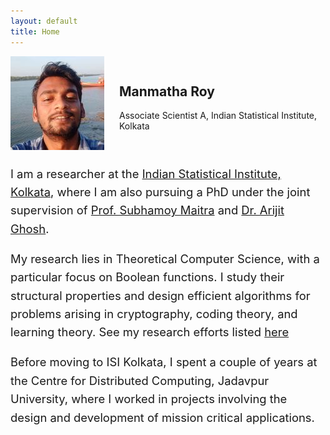 ```yaml
---
layout: default
title: Home
---
```




<style>
.hero {
  display: flex;
  align-items: center;
  gap: 1.5rem;
}

/* Mobile first: stack vertically on small screens */
@media (max-width: 767px) {
  .hero {
    flex-direction: column;
    align-items: center;
    text-align: center;
  }
  .hero img.profile-photo {
    order: 1;
    max-width: 150px;
    width: 100%;
    height: auto;
  }
  .hero .hero-text {
    order: 2;
  }
  .hero .cta {
    order: 3;
    margin-top: 0.5rem;
  }
  .about {
    margin-top: 2rem;
    padding: 0 1rem;
  }
}
</style>

<section class="hero">
  <img src="/assets/profile.jpg" alt="Profile photo" class="profile-photo" />
  <div class="hero-text">
    <h1>Manmatha Roy</h1>
    <p class="lead">Associate Scientist A, Indian Statistical Institute, Kolkata</p>
  </div>
</section>

<section class="about" style="font-size: 1.15rem; line-height: 1.6; max-width: 700px; margin: 1.5rem auto;">
<p>
  I am a researcher at the <a href="https://www.isical.ac.in/" target="_blank">Indian Statistical Institute, Kolkata</a>, where I am also pursuing a PhD under the joint supervision of 
  <a href="https://isi.irins.org/profile/61161" target="_blank">Prof. Subhamoy Maitra</a> and 
  <a href="https://sites.google.com/site/homepagearijitghosh/" target="_blank">Dr. Arijit Ghosh</a>. 

My research lies in Theoretical Computer Science, with a particular focus on Boolean functions. I study their structural properties and design efficient algorithms for problems arising in cryptography, coding theory, and learning theory. See my research efforts listed <a href="https://manmatha-roy.github.io/publications" target="_blank">here</a>  
</p>

<p>
Before moving to ISI Kolkata, I spent a couple of years at the Centre for Distributed Computing, Jadavpur University, where I worked in projects involving the design and development of mission critical applications.
</p>

<!-- 

<p>
  You may find my resume  
  <a href="assets/docs/resume.pdf" target="_blank">here</a>. 
</p>


<p>
  Email:  
  <span style="font-family: 'Courier New', Courier, monospace;">
    reach dot firstname at  gmail dot com / firstname at  isical dot ac dot in
  </span>
</p>

Feel free to reach me at <img src="assets/email.png" alt="Email Address" style="vertical-align: middle;"> 

-->

</section>



